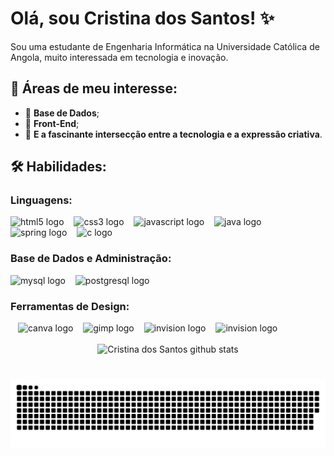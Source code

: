 # Olá, sou Cristina dos Santos! ✨

Sou uma estudante de Engenharia Informática na Universidade Católica de Angola, muito interessada em tecnologia e inovação. 

## 💖 Áreas de meu interesse: 

- 🚀 **Base de Dados**;
- 🚀 **Front-End**;
- 🚀 **E a fascinante intersecção entre a tecnologia e a expressão criativa**.

## 🛠️ Habilidades: 

### Linguagens:
  <div align="left">
  <img src="https://cdn.jsdelivr.net/gh/devicons/devicon/icons/html5/html5-original.svg" height="25" alt="html5 logo"  />
  <img width="8" />
  <img src="https://cdn.jsdelivr.net/gh/devicons/devicon/icons/css3/css3-original.svg" height="25" alt="css3 logo"  />
  <img width="8" />
  <img src="https://cdn.jsdelivr.net/gh/devicons/devicon/icons/javascript/javascript-plain.svg" height="25" alt="javascript logo"  />
  <img width="8" />
  <img src="https://cdn.jsdelivr.net/gh/devicons/devicon/icons/java/java-original.svg" height="25" alt="java logo"  />
  <img width="8" />
  <img src="https://cdn.jsdelivr.net/gh/devicons/devicon/icons/spring/spring-original.svg" height="25" alt="spring logo"  />
  <img width="8" />
  <img src="https://img.icons8.com/?size=100&id=shQTXiDQiQVR&format=png&color=000000height="25" alt="c logo" width="27" />
</div>

### Base de Dados e Administração:
<div align="left">
  <img src="https://cdn.jsdelivr.net/gh/devicons/devicon/icons/mysql/mysql-original.svg" height="25" alt="mysql logo"  />
  <img width="8" />
  <img src="https://cdn.jsdelivr.net/gh/devicons/devicon/icons/postgresql/postgresql-original.svg" height="25" alt="postgresql logo"  />
  <img width="8" />
</div>

### Ferramentas de Design:
<div align="left">
    <img width="8" />
    <img src="https://img.icons8.com/?size=100&id=iWw83PVcBpLw&format=png&color=000000" height="25" alt="canva logo"  />
    <img width="8" />
    <img src="https://img.icons8.com/?size=100&id=b4Y5rs3iBGqE&format=png&color=000000" height="25" alt="gimp logo"  />
    <img width="8" />
    <img src="https://img.icons8.com/?size=100&id=VTOjeBl8MaUy&format=png&color=000000" height="25" alt="invision logo"  />
    <img width="8" />
    <img src="https://img.icons8.com/?size=100&id=zfHRZ6i1Wg0U&format=png&color=000000" height="25" alt="invision logo"  />
  </div>
  
<br>

<div align="center">
  <img width="49%" height="195px" src="https://github-readme-stats.vercel.app/api?username=cristina-dos-santos&show_icons=true&count_private=true&hide_border=true&theme=tokyonight" alt="Cristina dos Santos github stats" />
  <!--<img width="41%" height="195px" src="https://github-readme-stats.vercel.app/api/top-langs/?username=cristina-dos-santos&layout=compact&hide_border=true&title_color=ffffff&text_color=ffffff&bg_color=0B3A78" /> -->
</div>

#

<picture align="center">
  <source media="(prefers-color-scheme: dark)" srcset="https://raw.githubusercontent.com/cristina-dos-santos/cristina-dos-santos/output/github-contribution-grid-snake-dark.svg">
  <source media="(prefers-color-scheme: light)" srcset="https://raw.githubusercontent.com/cristina-dos-santos/cristina-dos-santos/output/github-contribution-grid-snake-dark.svg">
  <img align="center" alt="github contribution grid snake animation" src="https://raw.githubusercontent.com/cristina-dos-santos/cristina-dos-santos/output/github-contribution-grid-snake.svg">
</picture>

